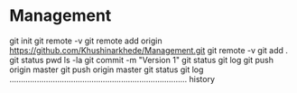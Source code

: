 # Management
git init
git remote -v
git remote add origin https://github.com/Khushinarkhede/Management.git
git remote -v
git add .
git status
pwd
ls -la
git commit -m "Version 1"
git status
git log
git push origin master
git push origin master
git status
git log
..............................................................................
history
